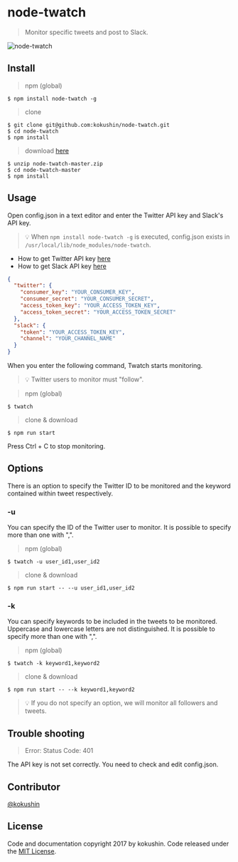 # node-twatch

> Monitor specific tweets and post to Slack.

![node-twatch](https://github.com/kokushin/node-twatch/blob/material/demo.gif?raw=true)

## Install

> npm (global)

```
$ npm install node-twatch -g
```

> clone

```
$ git clone git@github.com:kokushin/node-twatch.git
$ cd node-twatch
$ npm install
```

> download [here](https://github.com/kokushin/node-twatch/archive/master.zip)

```
$ unzip node-twatch-master.zip
$ cd node-twatch-master
$ npm install
```

## Usage

Open config.json in a text editor and enter the Twitter API key and Slack's API key.

> 💡 When `npm install node-twatch -g` is executed, config.json exists in `/usr/local/lib/node_modules/node-twatch`.

- How to get Twitter API key [here](https://apps.twitter.com/)
- How to get Slack API key [here](https://api.slack.com/apps?new_app=1)

```json
{
  "twitter": {
    "consumer_key": "YOUR_CONSUMER_KEY",
    "consumer_secret": "YOUR_CONSUMER_SECRET",
    "access_token_key": "YOUR_ACCESS_TOKEN_KEY",
    "access_token_secret": "YOUR_ACCESS_TOKEN_SECRET"
  },
  "slack": {
    "token": "YOUR_ACCESS_TOKEN_KEY",
    "channel": "YOUR_CHANNEL_NAME"
  }
}
```

When you enter the following command, Twatch starts monitoring.

> 💡 Twitter users to monitor must "follow".

> npm (global)

```
$ twatch
```

> clone & download

```
$ npm run start
```

Press Ctrl + C to stop monitoring.

## Options

There is an option to specify the Twitter ID to be monitored and the keyword contained within tweet respectively.

### -u

You can specify the ID of the Twitter user to monitor. It is possible to specify more than one with ",".

> npm (global)

```
$ twatch -u user_id1,user_id2
```

> clone & download

```
$ npm run start -- --u user_id1,user_id2
```

### -k

You can specify keywords to be included in the tweets to be monitored. Uppercase and lowercase letters are not distinguished. It is possible to specify more than one with ",".

> npm (global)

```
$ twatch -k keyword1,keyword2
```

> clone & download

```
$ npm run start -- --k keyword1,keyword2
```

> 💡 If you do not specify an option, we will monitor all followers and tweets.

## Trouble shooting

> Error: Status Code: 401

The API key is not set correctly. You need to check and edit config.json.


## Contributor
[@kokushin](https://github.com/kokushin)

## License
Code and documentation copyright 2017 by kokushin. Code released under the [MIT License](https://github.com/kokushin/node-twatch/blob/master/LICENSE).
